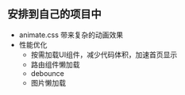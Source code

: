 ## 安排到自己的项目中
- animate.css
    带来复杂的动画效果
- 性能优化
    - 按需加载UI组件，减少代码体积，加速首页显示
    - 路由组件懒加载
    - debounce
    - 图片懒加载